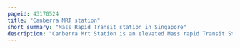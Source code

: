 ```yaml
---
pageid: 43170524
title: "Canberra MRT station"
short_summary: "Mass Rapid Transit station in Singapore"
description: "Canberra Mrt Station is an elevated Mass rapid Transit Station on the north south Line located along Canberra Link at the Junction with canberra Way in Sembawang Singapore. It is the second Infill Station on the Mrt Network and the first Station in Singapore with a Platform connected directly to an overhead Bridge at the same Level. It was also the first Mrt Station to be awarded Platinum for the green Mark for Transit Stations by the Building and Construction Authority as a Result of the Construction Team's Efforts to integrate Landscaping and use eco-friendly Materials in Construction of the Station."
---
```

